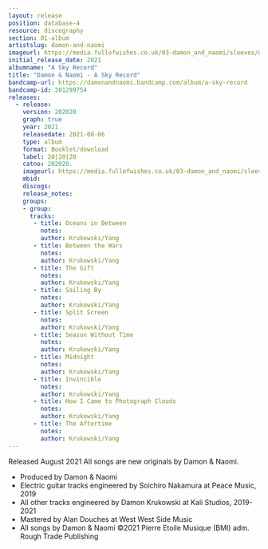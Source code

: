 ```yaml
---
layout: release
position: database-4
resource: discography
section: 01-album
artistslug: damon-and-naomi
imageurl: https://media.fullofwishes.co.uk/03-damon_and_naomi/sleeves/damon-and-naomi-a-sky-record.jpg
initial_release_date: 2021
albumname: "A Sky Record"
title: "Damon & Naomi - A Sky Record"
bandcamp-url: https://damonandnaomi.bandcamp.com/album/a-sky-record
bandcamp-id: 201299754
releases:
  - release:
    version: 202020
    graph: true
    year: 2021
    releasedate: 2021-08-06
    type: album
    format: Booklet/download
    label: 20|20|20
    catno: 202020.
    imageurl: https://media.fullofwishes.co.uk/03-damon_and_naomi/sleeves/damon-and-naomi-a-sky-record.jpg
    mbid:
    discogs:
    release_notes:
    groups:
    - group: 
      tracks:
       - title: Oceans in Between 
         notes:
         author: Krukowski/Yang
       - title: Between the Wars 
         notes:
         author: Krukowski/Yang
       - title: The Gift 
         notes:
         author: Krukowski/Yang
       - title: Sailing By
         notes:
         author: Krukowski/Yang
       - title: Split Screen 
         notes:
         author: Krukowski/Yang
       - title: Season Without Time 
         notes:
         author: Krukowski/Yang
       - title: Midnight
         notes:
         author: Krukowski/Yang
       - title: Invincible
         notes:
         author: Krukowski/Yang
       - title: How I Came to Photograph Clouds 
         notes:
         author: Krukowski/Yang
       - title: The Aftertime 
         notes:
         author: Krukowski/Yang
---
```

Released August 2021 All songs are new originals by Damon & Naomi.

- Produced by Damon & Naomi
- Electric guitar tracks engineered by Soichiro Nakamura at Peace Music, 2019
- All other tracks engineered by Damon Krukowski at Kali Studios, 2019-2021
- Mastered by Alan Douches at West West Side Music
- All songs by Damon & Naomi ©2021 Pierre Etoile Musique (BMI) adm. Rough Trade Publishing
